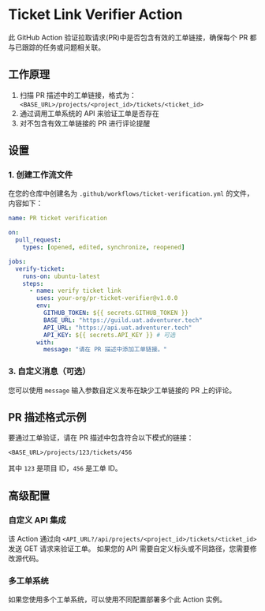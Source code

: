 # Ticket Link Verifier Action

此 GitHub Action 验证拉取请求(PR)中是否包含有效的工单链接，确保每个 PR 都与已跟踪的任务或问题相关联。

## 工作原理

1. 扫描 PR 描述中的工单链接，格式为：`<BASE_URL>/projects/<project_id>/tickets/<ticket_id>`
2. 通过调用工单系统的 API 来验证工单是否存在
3. 对不包含有效工单链接的 PR 进行评论提醒

## 设置

### 1. 创建工作流文件

在您的仓库中创建名为 `.github/workflows/ticket-verification.yml` 的文件，内容如下：

```yaml
name: PR ticket verification

on:
  pull_request:
    types: [opened, edited, synchronize, reopened]

jobs:
  verify-ticket:
    runs-on: ubuntu-latest
    steps:
      - name: verify ticket link
        uses: your-org/pr-ticket-verifier@v1.0.0
        env:
          GITHUB_TOKEN: ${{ secrets.GITHUB_TOKEN }}
          BASE_URL: "https://guild.uat.adventurer.tech"
          API_URL: "https://api.uat.adventurer.tech"
          API_KEY: ${{ secrets.API_KEY }} # 可选
        with:
          message: "请在 PR 描述中添加工单链接。"
```

### 3. 自定义消息（可选）

您可以使用 `message` 输入参数自定义发布在缺少工单链接的 PR 上的评论。

## PR 描述格式示例

要通过工单验证，请在 PR 描述中包含符合以下模式的链接：

```
<BASE_URL>/projects/123/tickets/456
```

其中 `123` 是项目 ID，`456` 是工单 ID。

## 高级配置

### 自定义 API 集成

该 Action 通过向 `<API_URL?/api/projects/<project_id>/tickets/<ticket_id>` 发送 GET 请求来验证工单。
如果您的 API 需要自定义标头或不同路径，您需要修改源代码。

### 多工单系统

如果您使用多个工单系统，可以使用不同配置部署多个此 Action 实例。
